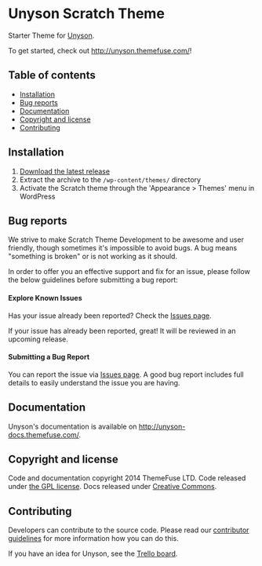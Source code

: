 # Unyson Scratch Theme

Starter Theme for [Unyson](http://unyson.themefuse.com/).

To get started, check out http://unyson.themefuse.com/!

## Table of contents

* [Installation](#installation)
* [Bug reports](#bug-reports)
* [Documentation](#documentation)
* [Copyright and license](#copyright-and-license)
* [Contributing](#contributing)

## Installation

1. [Download the latest release](https://github.com/ThemeFuse/Scratch-Theme/releases/latest)
2. Extract the archive to the `/wp-content/themes/` directory
3. Activate the Scratch theme through the 'Appearance > Themes' menu in WordPress

## Bug reports

We strive to make Scratch Theme Development to be awesome and user friendly, though sometimes it's impossible to avoid bugs.
A bug means "something is broken" or is not working as it should.

In order to offer you an effective support and fix for an issue, please follow the below guidelines before submitting a bug report:

#### Explore Known Issues

Has your issue already been reported? Check the [Issues page](https://github.com/ThemeFuse/Scratch-Theme/issues).

If your issue has already been reported, great! It will be reviewed in an upcoming release.

#### Submitting a Bug Report

You can report the issue via [Issues page](https://github.com/ThemeFuse/Scratch-Theme/issues).
A good bug report includes full details to easily understand the issue you are having.

## Documentation

Unyson's documentation is available on http://unyson-docs.themefuse.com/.

## Copyright and license

Code and documentation copyright 2014 ThemeFuse LTD. Code released under [the GPL license](https://github.com/ThemeFuse/Scratch-Theme/blob/master/LICENSE). Docs released under [Creative Commons](https://github.com/ThemeFuse/Unyson-Documentation/blob/master/LICENSE).

## Contributing

Developers can contribute to the source code. Please read our [contributor guidelines](https://github.com/ThemeFuse/Scratch-Theme/blob/master/CONTRIBUTING.md) for more information how you can do this.

If you have an idea for Unyson, see the [Trello board](https://trello.com/b/Xm9TxasH/unyson-development).
